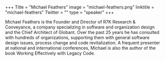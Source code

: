 +++
Title = "Michael Feathers"
image = "michael-feathers.png"
linktitle = "michael-feathers"
Twitter = ""
type = "speaker"
+++

Michael Feathers is the Founder and Director of R7K Research & Conveyance, a company specializing in software and
organization design and the Chief Architect of Globant. Over the past 25 years he has consulted with hundreds of
organizations, supporting them with general software design issues, process change and code revitalization. A frequent
presenter at national and international conferences, Michael is also the author of the book Working Effectively with
Legacy Code.
